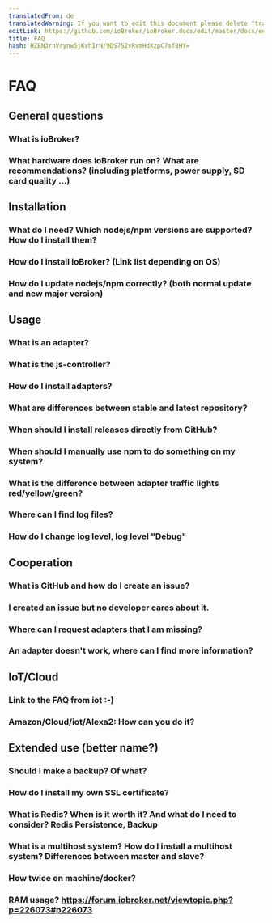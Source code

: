 ```yaml
---
translatedFrom: de
translatedWarning: If you want to edit this document please delete "translatedFrom" field, elsewise this document will be translated automatically again
editLink: https://github.com/ioBroker/ioBroker.docs/edit/master/docs/en/faq/README.md
title: FAQ
hash: HZBN3rnVrynw5jKvhIrN/9DS7S2vRvmHdXzpC7sfBHY=
---
```

# FAQ
## General questions
### What is ioBroker?
### What hardware does ioBroker run on? What are recommendations? (including platforms, power supply, SD card quality ...)
## Installation
### What do I need? Which nodejs/npm versions are supported? How do I install them?
### How do I install ioBroker? (Link list depending on OS)
### How do I update nodejs/npm correctly? (both normal update and new major version)
## Usage
### What is an adapter?
### What is the js-controller?
### How do I install adapters?
### What are differences between stable and latest repository?
### When should I install releases directly from GitHub?
### When should I manually use npm to do something on my system?
### What is the difference between adapter traffic lights red/yellow/green?
### Where can I find log files?
### How do I change log level, log level "Debug"
## Cooperation
### What is GitHub and how do I create an issue?
### I created an issue but no developer cares about it.
### Where can I request adapters that I am missing?
### An adapter doesn't work, where can I find more information?
## IoT/Cloud
### Link to the FAQ from iot :-)
### Amazon/Cloud/iot/Alexa2: How can you do it?
## Extended use (better name?)
### Should I make a backup? Of what?
### How do I install my own SSL certificate?
### What is Redis? When is it worth it? And what do I need to consider? Redis Persistence, Backup
### What is a multihost system? How do I install a multihost system? Differences between master and slave?
### How twice on machine/docker?
### RAM usage? https://forum.iobroker.net/viewtopic.php?p=226073#p226073